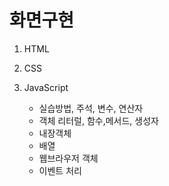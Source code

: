 # 화면구현

1. HTML

2. CSS

3. JavaScript
    - 실습방법, 주석, 변수, 연산자
    - 객체 리터럴, 함수,메서드, 생성자
    - 내장객체
    - 배열
    - 웹브라우저 객체
    - 이벤트 처리